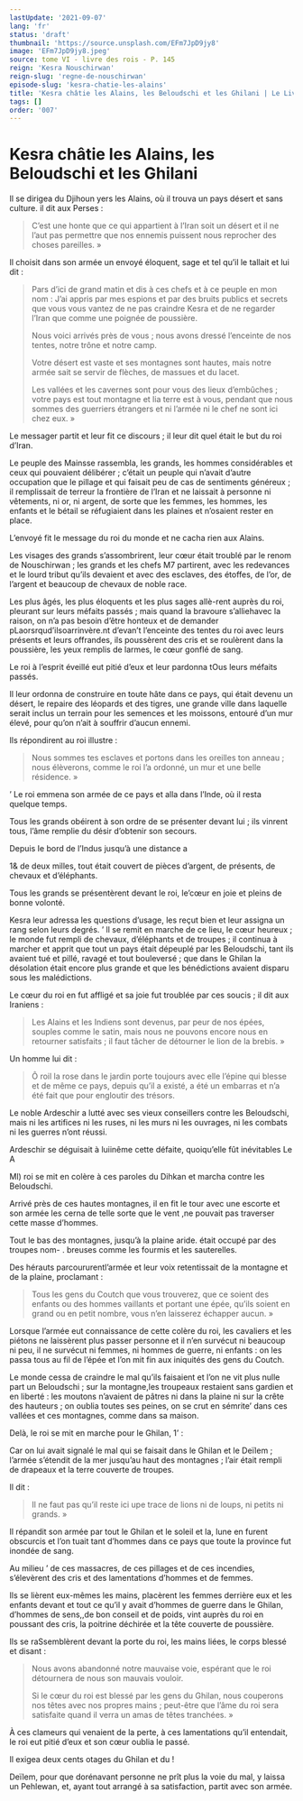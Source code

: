 ```yaml
---
lastUpdate: '2021-09-07'
lang: 'fr'
status: 'draft'
thumbnail: 'https://source.unsplash.com/EFm7JpD9jy8'
image: 'EFm7JpD9jy8.jpeg'
source: tome VI - livre des rois - P. 145
reign: 'Kesra Nouschirwan'
reign-slug: 'regne-de-nouschirwan'
episode-slug: 'kesra-chatie-les-alains'
title: 'Kesra châtie les Alains, les Beloudschi et les Ghilani | Le Livre des Rois | Shâhnâmeh'
tags: []
order: '007'
---
```


<!-- LTeX: language=fr -->

# Kesra châtie les Alains, les Beloudschi et les Ghilani

Il se dirigea du Djihoun yers les Alains, où il trouva un pays désert et sans culture. il dit aux Perses :

> C’est une honte que ce qui appartient à l’Iran soit un désert et il ne l’aut pas permettre que nos ennemis puissent nous reprocher des choses pareilles. »

Il choisit dans son armée un envoyé éloquent, sage et tel qu’il le tallait et lui dit :

> Pars d’ici de grand matin et dis à ces chefs et à ce peuple en mon nom : J’ai appris par mes espions et par des bruits publics et secrets que vous vous vantez de ne pas craindre Kesra et de ne regarder l’Iran que comme une poignée de poussière.
>
> Nous voici arrivés près de vous ; nous avons dressé l’enceinte de nos tentes, notre trône et notre camp.
>
> Votre désert est vaste et ses montagnes sont hautes, mais notre armée sait se servir de flèches, de massues et du lacet.
>
> Les vallées et les cavernes sont pour vous des lieux d’embûches ; votre pays est tout montagne et lia terre est à vous, pendant que nous sommes des guerriers étrangers et ni l’armée ni le chef ne sont ici chez eux. »

Le messager partit et leur fit ce discours ; il leur dit quel était le but du roi d’Iran.

Le peuple des Mainsse rassembla, les grands, les hommes considérables et ceux qui pouvaient délibérer ; c’était un peuple qui n’avait d’autre occupation que le pillage et qui faisait peu de cas de sentiments généreux ; il remplissait de terreur la frontière de l’Iran et ne laissait à personne ni vêtements, ni or, ni argent, de sorte que les femmes, les hommes, les enfants et le bétail se réfugiaient dans les plaines et n’osaient rester en place.

L’envoyé fit le message du roi du monde et ne cacha rien aux Alains.

Les visages des grands s’assombrirent, leur cœur était troublé par le renom de Nouschirwan ; les grands et les chefs M7 partirent, avec les redevances et le lourd tribut qu’ils devaient et avec des esclaves, des étoffes, de l’or, de l’argent et beaucoup de chevaux de noble race.

Les plus âgés, les plus éloquents et les plus sages allè-rent auprès du roi, pleurant sur leurs méfaits passés ; mais quand la bravoure s’alliehavec la raison, on n’a pas besoin d’être honteux et de demander pLaorsrqud’ilsoarrinvère.nt d’evan’t l’enceinte des tentes du roi avec leurs présents et leurs offrandes, ils poussèrent des cris et se roulèrent dans la poussière, les yeux remplis de larmes, le cœur gonflé de sang.

Le roi à l’esprit éveillé eut pitié d’eux et leur pardonna tOus leurs méfaits passés.

Il leur ordonna de construire en toute hâte dans ce pays, qui était devenu un désert, le repaire des léopards et des tigres, une grande ville dans laquelle serait inclus un terrain pour les semences et les moissons, entouré d’un mur élevé, pour qu’on n’ait à souffrir d’aucun ennemi.

Ils répondirent au roi illustre :

> Nous sommes tes esclaves et portons dans les oreilles ton anneau ; nous élèverons, comme le roi l’a ordonné, un mur et une belle résidence. »

’
Le roi emmena son armée de ce pays et alla dans l’Inde, où il resta quelque temps.

Tous les grands obéirent à son ordre de se présenter devant lui ; ils vinrent tous, l’âme remplie du désir d’obtenir son secours.

Depuis Ie bord de l’Indus jusqu’à une distance a

1&
de deux milles, tout était couvert de pièces d’argent, de présents, de chevaux et d’éléphants.

Tous les grands se présentèrent devant le roi, le’cœur en joie et pleins de bonne volonté.

Kesra leur adressa les questions d’usage, les reçut bien et leur assigna un rang selon leurs degrés. ’
ll se remit en marche de ce lieu, le cœur heureux ; le monde fut rempli de chevaux, d’éléphants et de troupes ; il continua à marcher et apprit que tout un pays était dépeuplé par les Beloudschi, tant ils avaient tué et pillé, ravagé et tout bouleversé ; que dans le Ghilan la désolation était encore plus grande et que les bénédictions avaient disparu sous les malédictions.

Le cœur du roi en fut affligé et sa joie fut troublée par ces soucis ; il dit aux Iraniens :

> Les Alains et les Indiens sont devenus, par peur de nos épées, souples comme le satin, mais nous ne pouvons encore nous en retourner satisfaits ; il faut tâcher de détourner le lion de la brebis. »

Un homme lui dit :

> Ô roil la rose dans le jardin porte toujours avec elle l’épine qui blesse et de même ce pays, depuis qu’il a existé, a été un embarras et n’a été fait que pour engloutir des trésors.

Le noble Ardeschir a lutté avec ses vieux conseillers contre les Beloudschi, mais ni les artifices ni les ruses, ni les murs ni les ouvrages, ni les combats ni les guerres n’ont réussi.

Ardeschir se déguisait à luiinême cette défaite, quoiqu’elle fût inévitables Le A

Ml) roi se mit en colère à ces paroles du Dihkan et marcha contre les Beloudschi.

Arrivé près de ces hautes montagnes, il en fit le tour avec une escorte et son armée les cerna de telle sorte que le vent ,ne pouvait pas traverser cette masse d’hommes.

Tout le bas des montagnes, jusqu’à la plaine aride. était occupé par des troupes nom-
. breuses comme les fourmis et les sauterelles.

Des hérauts parcoururentl’armée et leur voix retentissait de la montagne et de la plaine, proclamant :

> Tous les gens du Coutch que vous trouverez, que ce soient des enfants ou des hommes vaillants et portant une épée, qu’ils soient en grand ou en petit nombre, vous n’en laisserez échapper aucun. »

Lorsque l’armée eut connaissance de cette colère du roi, les cavaliers et les piétons ne laissèrent plus passer personne et il n’en survécut ni beaucoup ni peu, il ne survécut ni femmes, ni hommes de guerre, ni enfants : on les passa tous au fil de l’épée et l’on mit fin aux iniquités des gens du Coutch.

Le monde cessa de craindre le mal qu’ils faisaient et l’on ne vit plus nulle part un Beloudschi ; sur la montagne,les troupeaux restaient sans gardien et en liberté : les moutons n’avaient de pâtres ni dans la plaine ni sur la crête des hauteurs ; on oublia toutes ses peines, on se crut en sémrite’ dans ces vallées et ces montagnes, comme dans sa maison.

Delà, le roi se mit en marche pour le Ghilan, 1’ :

Car on lui avait signalé le mal qui se faisait dans le Ghilan et le Deïlem ; l’armée s’étendit de la mer jusqu’au haut des montagnes ; l’air était rempli de drapeaux et la terre couverte de troupes.

Il dit :

> Il ne faut pas qu’il reste ici upe trace de lions ni de loups, ni petits ni grands. »

Il répandit son armée par tout le Ghilan et le soleil et la, lune en furent obscurcis et l’on tuait tant d’hommes dans ce pays que toute la province fut inondée de sang.

Au milieu ’
de ces massacres, de ces pillages et de ces incendies, s’élevèrent des cris et des lamentations d’hommes et de femmes.

Ils se lièrent eux-mêmes les mains, placèrent les femmes derrière eux et les enfants devant et tout ce qu’il y avait d’hommes de guerre dans le Ghilan, d’hommes de sens,,de bon conseil et de poids, vint auprès du roi en poussant des cris, la poitrine déchirée et la tête couverte de poussière.

Ils se raSsemblèrent devant la porte du roi, les mains liées, le corps blessé et disant :

> Nous avons abandonné notre mauvaise voie, espérant que le roi détournera de nous son mauvais vouloir.
>
> Si le cœur du roi est blessé par les gens du Ghilan, nous couperons nos têtes avec nos propres mains ; peut-être que l’âme du roi sera satisfaite quand il verra un amas de têtes tranchées. »

À ces clameurs qui venaient de la perte, à ces lamentations qu’il entendait, le roi eut pitié d’eux et son cœur oublia le passé.

Il exigea deux cents otages du Ghilan et du !

Deïlem, pour que dorénavant personne ne prît plus la voie du mal, y laissa un Pehlewan, et, ayant tout arrangé à sa satisfaction, partit avec son armée.
